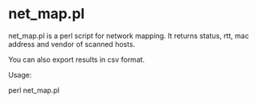 net_map.pl
=======

net_map.pl is a perl script for network mapping. It returns status, rtt, mac address and vendor of scanned hosts. 

You can also export results in csv format.

Usage: 

perl net_map.pl
